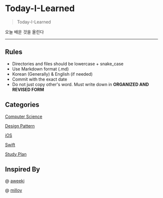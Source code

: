 # Today-I-Learned
> Today-I-Learned

오늘 배운 것을 올린다

---

## Rules

- Directories and files should be lowercase + snake_case
- Use Markdown format (.md)
- Korean (Generally) & English (if needed)
- Commit with the exact date
- Do not just copy other's word. Must write down in **ORGANIZED AND REVISED FORM** 



## Categories

[Computer Science](https://github.com/3zin/Today-I-Learned/tree/master/cs)

[Design Pattern](https://github.com/3zin/Today-I-Learned/tree/master/design_pattern)

[iOS](https://github.com/3zin/Today-I-Learned/tree/master/ios)

[Swift](https://github.com/3zin/Today-I-Learned/tree/master/swift)

[Study Plan](https://github.com/3zin/Today-I-Learned/tree/master/study_planner)

## Inspired By

@ [aweekj](https://github.com/aweekj/TIL)

@ [milloy](https://github.com/milooy/TIL)